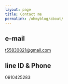 ```yaml
---
layout: page
title: Contact me
permalink: /ohmyblog/about/
---
```


## e-mail

t55830821@gmail.com

## line ID & Phone

0910425283
